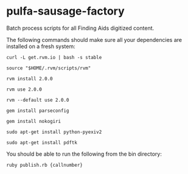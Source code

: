pulfa-sausage-factory
=====================

Batch process scripts for all Finding Aids digitized content.

The following commands should make sure all your dependencies are installed on a fresh system:

```
curl -L get.rvm.io | bash -s stable
```
```
source "$HOME/.rvm/scripts/rvm"
```
```
rvm install 2.0.0
```
```
rvm use 2.0.0
```
```
rvm --default use 2.0.0
```
```
gem install parseconfig
```
```
gem install nokogiri
```
```
sudo apt-get install python-pyexiv2
```
```
sudo apt-get install pdftk
```

You should be able to run the following from the bin directory:
```
ruby publish.rb {callnumber}
```
